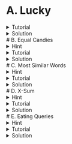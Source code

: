 # A. Lucky
<details>
  <summary>Tutorial</summary>

  This problem is simple. Just do as the problem statement says.

</details>
<details>
  <summary>Solution</summary>

  ```cpp
  // author: Mushfiq_Talha

  #include "bits/stdc++.h"

  #define fast ios::sync_with_stdio(0);cin.tie(0)
  #define tests int T;cin>>T;for(int kase=1;kase<=T;kase++)

  using namespace std;

  void solve() {
      string s;
      cin >> s;
      if(s[0] + s[1] + s[2] == s[3] + s[4] + s[5])
          cout << "YES";
      else
          cout << "NO";
      cout << '\n';
  }

  int main() {
      fast;

      tests
          solve();

      return 0;
  }

  ```

</details>
# B. Equal Candies
<details>
  <summary>Hint</summary>

  Find out the value to which all the values should be converted.

</details>
<details>
 <summary>Tutorial</summary>

 Since we cannot add candies to any boxes, we have to make the number of candies of all the boxes equal to the minimum number of candies in a box, i.e. total number of
  candies to eat is ![](https://latex.codecogs.com/svg.image?\sum_{i=5}^{n}(a_i-min(a))).
</details>
<details>
  <summary>Solution</summary>

  ```cpp
  #include "bits/stdc++.h"

  #define fast ios::sync_with_stdio(0);cin.tie(0)
  #define tests int T;cin>>T;for(int kase=1;kase<=T;kase++)
  #define all(v) v.begin(), v.end()
  using namespace std;

  void solve() {
      int n;
      cin >> n;
      vector<int> a(n);
      for(auto &i: a)
          cin >> i;

      int Min = *min_element(all(a));
      int sum = 0;
      for(auto i: a)
          sum += i - Min;
      cout << sum << '\n';
  }

  int main() {
      fast;

      tests
          solve();

      return 0;
  }
  ```

</details>
# C. Most Similar Words
<details>
  <summary>Hint</summary>

  Find total number of moves to make two characters equal.
</details>
<details>
  <summary>Tutorial</summary>

  The minimum number of moves to make two characters ![](https://latex.codecogs.com/svg.image?a) & ![](https://latex.codecogs.com/svg.image?b) equal is
  ![](https://latex.codecogs.com/svg.image?\left|a-b\right|). Now we can apply brute force on the array to compare each of the pair of the strings to get the minimum number of moves to make two strings equal in ![](https://latex.codecogs.com/svg.image?O(n^2)) time complexity. We can get the total number of moves to make two strings
  ![](https://latex.codecogs.com/svg.image?s) & ![](https://latex.codecogs.com/svg.image?t) equal by doing ![](https://latex.codecogs.com/svg.image?\sum_{i=1}^{m}\left|s_i-t_i\right|).
</details>
<details>
  <summary>Solution</summary>

  ```cpp
  // author: Mushfiq_Talha

  #include "bits/stdc++.h"

  #define fast ios::sync_with_stdio(0);cin.tie(0)
  #define tests int T;cin>>T;for(int kase=1;kase<=T;kase++)

  using namespace std;

  int n, m;
  int f(string a, string b) {
      int t = 0;
      for(int i = 0; i < m; i++) {
          t += abs(a[i] - b[i]);
      }

      return t;
  }

  void solve() {
      cin >> n >> m;
      vector<string> s(n);
      for(auto &i: s)
          cin >> i;

      int Min = 2e9;
      for(int i = 0; i < n; i++) {
          for(int j = 0; j < n; j++) {
              if(i != j)
                  Min = min(Min, f(s[i], s[j]));
          }
      }

      cout << Min << '\n';
  }

  int main() {
      fast;

      tests
          solve();

      return 0;
  }
  ```
</details>
# D. X-Sum
<details>
  <summary>Hint</summary>

  Brute force.
</details>
<details>
  <summary>Tutorial</summary>

  Just iterate over all of the cells and take sum at four diagonals of that cell and find the maximum of all sums at ![](https://latex.codecogs.com/svg.image?O(max(n,m)\cdot&space;n\cdot&space;m)).
</details>
<details>
  <summary>Solution</summary>

  ```cpp
  #include "bits/stdc++.h"

  #define fast ios::sync_with_stdio(0);cin.tie(0)
  #define tests int T;cin>>T;for(int kase=1;kase<=T;kase++)
  #define range(v, n) v, v + n
  #define all(v) v.begin(), v.end()
  #define toN(v, n) v.begin(), v.begin() + n
  #define ulta(v) v.rbegin(), v.rend()

  using namespace std;

  typedef long long ll;
  typedef pair<int, int> PII;

  void solve() {
      int n, m;
      cin >> n >> m;
      vector<vector<int>> a(n, vector<int>(m));
      for(auto &i: a) {
          for(auto &j: i)
              cin >> j;
      }

      vector<PII> dir{{1, 1}, {1, -1}, {-1, 1}, {-1, -1}};
      ll Max = 0;
      for(int i = 0; i < n; i++) {
          for(int j = 0; j < m; j++) {
              ll sum = a[i][j];
              for(auto [k, l]: dir) {
                  int x = i + k, y = j + l;
                  while(x >= 0 && y >= 0 && x < n && y < m) {
                      sum += a[x][y];
                      x += k, y += l;
                  }
              }
              Max = max(Max, sum);
          }
      }

      cout << Max << '\n';
  }

  int main() {
      fast;

      tests
          solve();

      return 0;
  }
  ```
</details>
# E. Eating Queries
<details>
  <summary>Hint</summary>

  Think of a prefix sum approach.
</details>
<details>
  <summary>Tutorial</summary>

  At first, we solve this question with one query. For making the sum of sugars at least ![](https://latex.codecogs.com/svg.image?x), we can greedily choose the largest
  numbers till we get sum greater than or equal to ![](https://latex.codecogs.com/svg.image?x); this way, we will get the minimum amount of candies. We can do this by sorting at first and then, traversing through the arrays and summing up until we get value greater than or equal to ![](https://latex.codecogs.com/svg.image?x). But doing this for large queries will be costly. So we can use a prefix sum array of the sorted array, and then doing binary search, since the prefix sum array will be sorted.
</details>
<details>
  <summary>Solution</summary>

  ```cpp
  // author: Mushfiq_Talha

  #include "bits/stdc++.h"

  #define fast ios::sync_with_stdio(0);cin.tie(0)
  #define tests int T;cin>>T;for(int kase=1;kase<=T;kase++)
  #define all(v) v.begin(), v.end()
  #define ulta(v) v.rbegin(), v.rend()

  using namespace std;

  void solve() {
      int n, q;
      cin >> n >> q;
      vector<int> a(n);
      for(auto &i: a)
          cin >> i;

      sort(ulta(a));
      partial_sum(all(a), a.begin());

      while(q--) {
          int x;
          cin >> x;
          int ans = lower_bound(all(a), x) - a.begin() + 1;
          cout << (ans > n ? -1 : ans) << '\n';
      }
  }

  int main() {
      fast;

      tests
          solve();

      return 0;
  }
  ```
</details>

